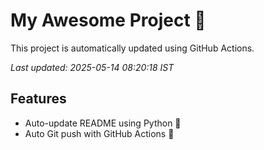# My Awesome Project 🚀

This project is automatically updated using GitHub Actions.

_Last updated: 2025-05-14 08:20:18 IST_

## Features
- Auto-update README using Python 🐍
- Auto Git push with GitHub Actions 🤖
